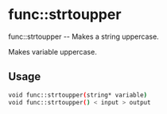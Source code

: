 # func::strtoupper
func::strtoupper -- Makes a string uppercase.

Makes variable uppercase.

## Usage
```sh
void func::strtoupper(string* variable)
void func::strtoupper() < input > output
```
